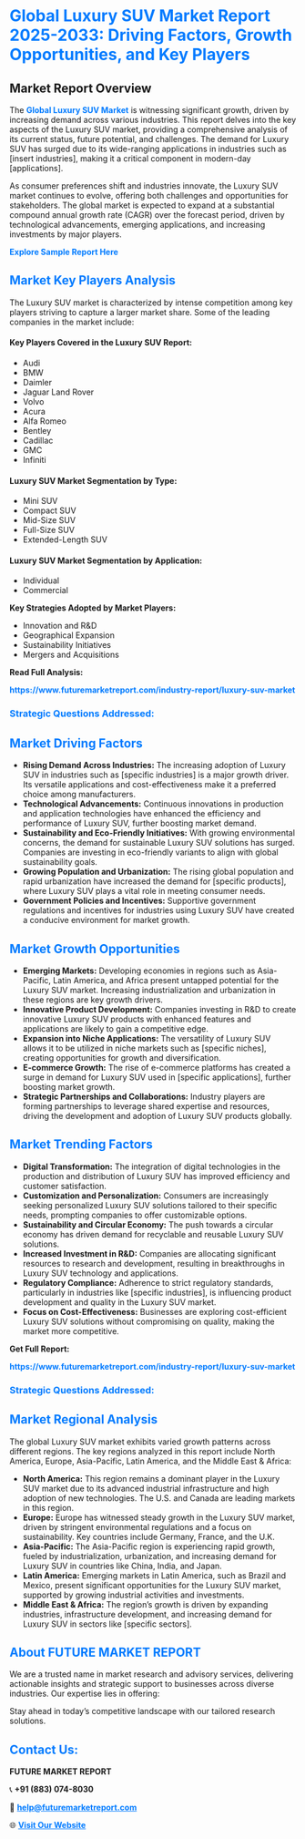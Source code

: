 <h1 style="color: #007BFF;">Global Luxury SUV Market Report 2025-2033: Driving Factors, Growth Opportunities, and Key Players</h1>

<section id="overview">
<h2>Market Report Overview</h2>
<p>The <a href="https://www.futuremarketreport.com/industry-report/luxury-suv-market" style="color: #007BFF; text-decoration: none;"><strong>Global Luxury SUV Market</strong></a> is witnessing significant growth, driven by increasing demand across various industries. This report delves into the key aspects of the Luxury SUV market, providing a comprehensive analysis of its current status, future potential, and challenges. The demand for Luxury SUV has surged due to its wide-ranging applications in industries such as [insert industries], making it a critical component in modern-day [applications].</p>
<p>As consumer preferences shift and industries innovate, the Luxury SUV market continues to evolve, offering both challenges and opportunities for stakeholders. The global market is expected to expand at a substantial compound annual growth rate (CAGR) over the forecast period, driven by technological advancements, emerging applications, and increasing investments by major players.</p>
</section>

<section id="overview">
<p><a href="https://www.futuremarketreport.com/request-sample/reportId=34870" style="color: #007BFF; text-decoration: none;"><strong>Explore Sample Report Here</strong></a></p>
</section>

<section id="key-players">
<h2 style="color: #007BFF;">Market Key Players Analysis</h2>
<p>The Luxury SUV market is characterized by intense competition among key players striving to capture a larger market share. Some of the leading companies in the market include:</p>
<h4>Key Players Covered in the Luxury SUV Report:</h4>
<ul><li>Audi</li><li>BMW</li><li>Daimler</li><li>Jaguar Land Rover</li><li>Volvo</li><li>Acura</li><li>Alfa Romeo</li><li>Bentley</li><li>Cadillac</li><li>GMC</li><li>Infiniti</li></ul>
<h4>Luxury SUV Market Segmentation by Type:</h4>
<ul><li>Mini SUV</li><li>Compact SUV</li><li>Mid-Size SUV</li><li>Full-Size SUV</li><li>Extended-Length SUV</li></ul>

<h4>Luxury SUV Market Segmentation by Application:</h4>
<ul><li>Individual</li><li>Commercial</li></ul>
<p><strong>Key Strategies Adopted by Market Players:</strong></p>
<ul>
<li>Innovation and R&D</li>
<li>Geographical Expansion</li>
<li>Sustainability Initiatives</li>
<li>Mergers and Acquisitions</li>
</ul>
</section>

<section>
<p><strong>Read Full Analysis: </strong></p><a href="https://www.futuremarketreport.com/industry-report/luxury-suv-market" style="color: #007BFF; text-decoration: none;"><strong>https://www.futuremarketreport.com/industry-report/luxury-suv-market</strong></a>
<h3 style="color: #007BFF;">Strategic Questions Addressed:</h3>
</section>

<section id="driving-factors">
<h2 style="color: #007BFF;">Market Driving Factors</h2>
<ul>
<li><strong>Rising Demand Across Industries:</strong> The increasing adoption of Luxury SUV in industries such as [specific industries] is a major growth driver. Its versatile applications and cost-effectiveness make it a preferred choice among manufacturers.</li>
<li><strong>Technological Advancements:</strong> Continuous innovations in production and application technologies have enhanced the efficiency and performance of Luxury SUV, further boosting market demand.</li>
<li><strong>Sustainability and Eco-Friendly Initiatives:</strong> With growing environmental concerns, the demand for sustainable Luxury SUV solutions has surged. Companies are investing in eco-friendly variants to align with global sustainability goals.</li>
<li><strong>Growing Population and Urbanization:</strong> The rising global population and rapid urbanization have increased the demand for [specific products], where Luxury SUV plays a vital role in meeting consumer needs.</li>
<li><strong>Government Policies and Incentives:</strong> Supportive government regulations and incentives for industries using Luxury SUV have created a conducive environment for market growth.</li>
</ul>
</section>

<section id="growth-opportunities">
<h2 style="color: #007BFF;">Market Growth Opportunities</h2>
<ul>
<li><strong>Emerging Markets:</strong> Developing economies in regions such as Asia-Pacific, Latin America, and Africa present untapped potential for the Luxury SUV market. Increasing industrialization and urbanization in these regions are key growth drivers.</li>
<li><strong>Innovative Product Development:</strong> Companies investing in R&D to create innovative Luxury SUV products with enhanced features and applications are likely to gain a competitive edge.</li>
<li><strong>Expansion into Niche Applications:</strong> The versatility of Luxury SUV allows it to be utilized in niche markets such as [specific niches], creating opportunities for growth and diversification.</li>
<li><strong>E-commerce Growth:</strong> The rise of e-commerce platforms has created a surge in demand for Luxury SUV used in [specific applications], further boosting market growth.</li>
<li><strong>Strategic Partnerships and Collaborations:</strong> Industry players are forming partnerships to leverage shared expertise and resources, driving the development and adoption of Luxury SUV products globally.</li>
</ul>
</section>

<section id="trending-factors">
<h2 style="color: #007BFF;">Market Trending Factors</h2>
<ul>
<li><strong>Digital Transformation:</strong> The integration of digital technologies in the production and distribution of Luxury SUV has improved efficiency and customer satisfaction.</li>
<li><strong>Customization and Personalization:</strong> Consumers are increasingly seeking personalized Luxury SUV solutions tailored to their specific needs, prompting companies to offer customizable options.</li>
<li><strong>Sustainability and Circular Economy:</strong> The push towards a circular economy has driven demand for recyclable and reusable Luxury SUV solutions.</li>
<li><strong>Increased Investment in R&D:</strong> Companies are allocating significant resources to research and development, resulting in breakthroughs in Luxury SUV technology and applications.</li>
<li><strong>Regulatory Compliance:</strong> Adherence to strict regulatory standards, particularly in industries like [specific industries], is influencing product development and quality in the Luxury SUV market.</li>
<li><strong>Focus on Cost-Effectiveness:</strong> Businesses are exploring cost-efficient Luxury SUV solutions without compromising on quality, making the market more competitive.</li>
</ul>
</section>

<section>
<p><strong>Get Full Report: </strong></p><a href="https://www.futuremarketreport.com/industry-report/luxury-suv-market" style="color: #007BFF; text-decoration: none;"><strong>https://www.futuremarketreport.com/industry-report/luxury-suv-market</strong></a>
<h3 style="color: #007BFF;">Strategic Questions Addressed:</h3>
</section>


<section id="regional-analysis">
<h2 style="color: #007BFF;">Market Regional Analysis</h2>
<p>The global Luxury SUV market exhibits varied growth patterns across different regions. The key regions analyzed in this report include North America, Europe, Asia-Pacific, Latin America, and the Middle East & Africa:</p>
<ul>
<li><strong>North America:</strong> This region remains a dominant player in the Luxury SUV market due to its advanced industrial infrastructure and high adoption of new technologies. The U.S. and Canada are leading markets in this region.</li>
<li><strong>Europe:</strong> Europe has witnessed steady growth in the Luxury SUV market, driven by stringent environmental regulations and a focus on sustainability. Key countries include Germany, France, and the U.K.</li>
<li><strong>Asia-Pacific:</strong> The Asia-Pacific region is experiencing rapid growth, fueled by industrialization, urbanization, and increasing demand for Luxury SUV in countries like China, India, and Japan.</li>
<li><strong>Latin America:</strong> Emerging markets in Latin America, such as Brazil and Mexico, present significant opportunities for the Luxury SUV market, supported by growing industrial activities and investments.</li>
<li><strong>Middle East & Africa:</strong> The region’s growth is driven by expanding industries, infrastructure development, and increasing demand for Luxury SUV in sectors like [specific sectors].</li>
</ul>
</section>

<footer>
<h2 style="color: #007BFF;">About FUTURE MARKET REPORT</h2>
<p>We are a trusted name in market research and advisory services, delivering actionable insights and strategic support to businesses across diverse industries. Our expertise lies in offering:</p>

<p>Stay ahead in today’s competitive landscape with our tailored research solutions.</p>

<h2 style="color: #007BFF;">Contact Us:</h2>
<p><strong>FUTURE MARKET REPORT</strong></p>
<p>📞 <strong>+91 (883) 074-8030</strong></p>
<p>📧 <strong><a href="mailto:help@futuremarketreport.com" style="color: #007BFF;">help@futuremarketreport.com</a></strong></p>
<p>🌐 <strong><a href="https://www.futuremarketreport.com/" style="color: #007BFF;">Visit Our Website</a></strong></p>
</footer>